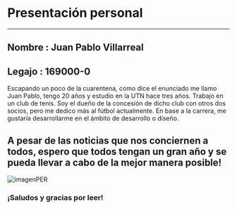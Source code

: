 # Presentación personal
---
## Nombre : Juan Pablo Villarreal
## Legajo : 169000-0
Escapando un poco de la cuarentena, como dice el enunciado me llamo Juan Pablo, tengo 20 años y estudio en la UTN hace tres años. 
Trabajo en un club de tenis. Soy el dueño de la concesión de dicho club con otros dos socios, pero me dedico más al fútbol actualmente.
En base a la carrera, me gustaría desarrollarme en el ámbito de desarrollo o diseño.

A pesar de las noticias que nos conciernen a todos, espero que todos tengan un gran año y se pueda llevar a cabo de la mejor manera posible!
---
![imagenPER](https://user-images.githubusercontent.com/62812983/78087990-32576400-7399-11ea-96e1-11ea2d62befa.jpg)

### ¡Saludos y gracias por leer!
